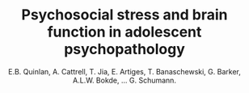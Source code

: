 ---
author: E.B. Quinlan, A. Cattrell, T. Jia, E. Artiges, T. Banaschewski, G. Barker, A.L.W. Bokde, ... G. Schumann.
title: Psychosocial stress and brain function in adolescent psychopathology
journal: American Journal of Psychiatry
year: 2017
type: article
doi: 10.1176/appi.ajp.2017.16040464
volume: 174
number: 8
---
